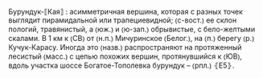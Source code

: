 ---
---

Бурундук-⟦Кая⟧
: асимметричная вершина, которая с разных точек выглядит пирамидальной или трапециевидной; ⦅с-вост.⦆ ее склон пологий, травянистый, а ⦅юж.⦆ и ⦅ю-зап.⦆ обрывистые, с бело-желтыми скалами. В 1 км к ⦅СВ⦆ от ⦅н.п.⦆ Мичуринское ⦅Белог.⦆, на ⦅п.⦆ берегу ⦅р.⦆ Кучук-Карасу. Иногда это ⦅назв.⦆ распространяют на протяженный лесистый ⦅масс.⦆ с цепью похожих вершин, протянувшийся к ⦅ЮВ⦆, вдоль участка шоссе Богатое-Тополевка бурундук – ⦅рпл.⦆ ⦃Е5⦄.

